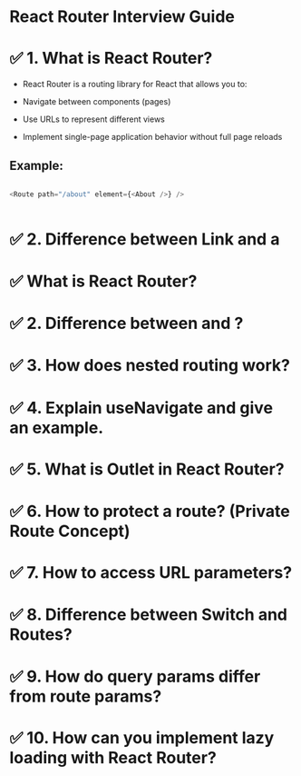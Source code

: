 # React Router Interview Guide 

# ✅ 1. What is React Router?

- React Router is a routing library for React that allows you to:

- Navigate between components (pages)

- Use URLs to represent different views

- Implement single-page application behavior without full page reloads

## Example:
```javascript 

<Route path="/about" element={<About />} />
 
```

# ✅ 2. Difference between Link and a 
# ✅   What is React Router?
# ✅  2. Difference between <Link> and <a>?
# ✅  3. How does nested routing work?
# ✅  4. Explain useNavigate and give an example.
# ✅    5. What is Outlet in React Router?
# ✅  6. How to protect a route? (Private Route Concept)
# ✅  7. How to access URL parameters?
# ✅  8. Difference between Switch and Routes?
# ✅  9. How do query params differ from route params?
# ✅  10. How can you implement lazy loading with React   Router?  
  

